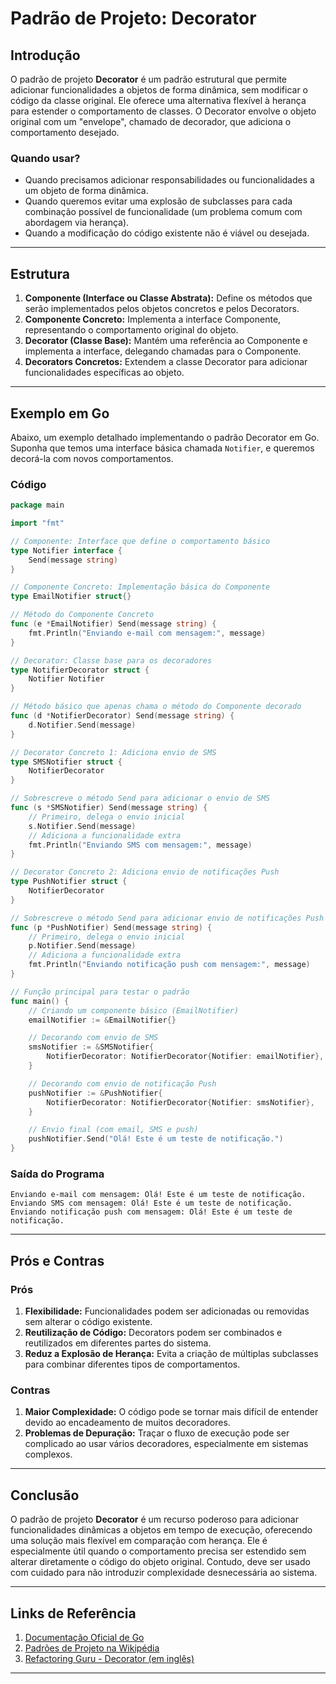 # Padrão de Projeto: Decorator

## Introdução

O padrão de projeto **Decorator** é um padrão estrutural que permite adicionar funcionalidades a objetos de forma
dinâmica, sem modificar o código da classe original. Ele oferece uma alternativa flexível à herança para estender o
comportamento de classes. O Decorator envolve o objeto original com um "envelope", chamado de decorador, que adiciona o
comportamento desejado.

### Quando usar?

- Quando precisamos adicionar responsabilidades ou funcionalidades a um objeto de forma dinâmica.
- Quando queremos evitar uma explosão de subclasses para cada combinação possível de funcionalidade (um problema comum
  com abordagem via herança).
- Quando a modificação do código existente não é viável ou desejada.

---

## Estrutura

1. **Componente (Interface ou Classe Abstrata):** Define os métodos que serão implementados pelos objetos concretos e
   pelos Decorators.
2. **Componente Concreto:** Implementa a interface Componente, representando o comportamento original do objeto.
3. **Decorator (Classe Base):** Mantém uma referência ao Componente e implementa a interface, delegando chamadas para o
   Componente.
4. **Decorators Concretos:** Extendem a classe Decorator para adicionar funcionalidades específicas ao objeto.

---

## Exemplo em Go

Abaixo, um exemplo detalhado implementando o padrão Decorator em Go. Suponha que temos uma interface básica chamada
`Notifier`, e queremos decorá-la com novos comportamentos.

### Código

```go
package main

import "fmt"

// Componente: Interface que define o comportamento básico
type Notifier interface {
	Send(message string)
}

// Componente Concreto: Implementação básica do Componente
type EmailNotifier struct{}

// Método do Componente Concreto
func (e *EmailNotifier) Send(message string) {
	fmt.Println("Enviando e-mail com mensagem:", message)
}

// Decorator: Classe base para os decoradores
type NotifierDecorator struct {
	Notifier Notifier
}

// Método básico que apenas chama o método do Componente decorado
func (d *NotifierDecorator) Send(message string) {
	d.Notifier.Send(message)
}

// Decorator Concreto 1: Adiciona envio de SMS
type SMSNotifier struct {
	NotifierDecorator
}

// Sobrescreve o método Send para adicionar o envio de SMS
func (s *SMSNotifier) Send(message string) {
	// Primeiro, delega o envio inicial
	s.Notifier.Send(message)
	// Adiciona a funcionalidade extra
	fmt.Println("Enviando SMS com mensagem:", message)
}

// Decorator Concreto 2: Adiciona envio de notificações Push
type PushNotifier struct {
	NotifierDecorator
}

// Sobrescreve o método Send para adicionar envio de notificações Push
func (p *PushNotifier) Send(message string) {
	// Primeiro, delega o envio inicial
	p.Notifier.Send(message)
	// Adiciona a funcionalidade extra
	fmt.Println("Enviando notificação push com mensagem:", message)
}

// Função principal para testar o padrão
func main() {
	// Criando um componente básico (EmailNotifier)
	emailNotifier := &EmailNotifier{}

	// Decorando com envio de SMS
	smsNotifier := &SMSNotifier{
		NotifierDecorator: NotifierDecorator{Notifier: emailNotifier},
	}

	// Decorando com envio de notificação Push
	pushNotifier := &PushNotifier{
		NotifierDecorator: NotifierDecorator{Notifier: smsNotifier},
	}

	// Envio final (com email, SMS e push)
	pushNotifier.Send("Olá! Este é um teste de notificação.")
}
```

### Saída do Programa

```plaintext
Enviando e-mail com mensagem: Olá! Este é um teste de notificação.
Enviando SMS com mensagem: Olá! Este é um teste de notificação.
Enviando notificação push com mensagem: Olá! Este é um teste de notificação.
```

---

## Prós e Contras

### Prós

1. **Flexibilidade:** Funcionalidades podem ser adicionadas ou removidas sem alterar o código existente.
2. **Reutilização de Código:** Decorators podem ser combinados e reutilizados em diferentes partes do sistema.
3. **Reduz a Explosão de Herança:** Evita a criação de múltiplas subclasses para combinar diferentes tipos de
   comportamentos.

### Contras

1. **Maior Complexidade:** O código pode se tornar mais difícil de entender devido ao encadeamento de muitos
   decoradores.
2. **Problemas de Depuração:** Traçar o fluxo de execução pode ser complicado ao usar vários decoradores, especialmente
   em sistemas complexos.

---

## Conclusão

O padrão de projeto **Decorator** é um recurso poderoso para adicionar funcionalidades dinâmicas a objetos em tempo de
execução, oferecendo uma solução mais flexível em comparação com herança. Ele é especialmente útil quando o
comportamento precisa ser estendido sem alterar diretamente o código do objeto original. Contudo, deve ser usado com
cuidado para não introduzir complexidade desnecessária ao sistema.

---

## Links de Referência

1. [Documentação Oficial de Go](https://golang.org/doc/)
2. [Padrões de Projeto na Wikipédia](https://pt.wikipedia.org/wiki/Decorator)
3. [Refactoring Guru - Decorator (em inglês)](https://refactoring.guru/design-patterns/decorator)

---
